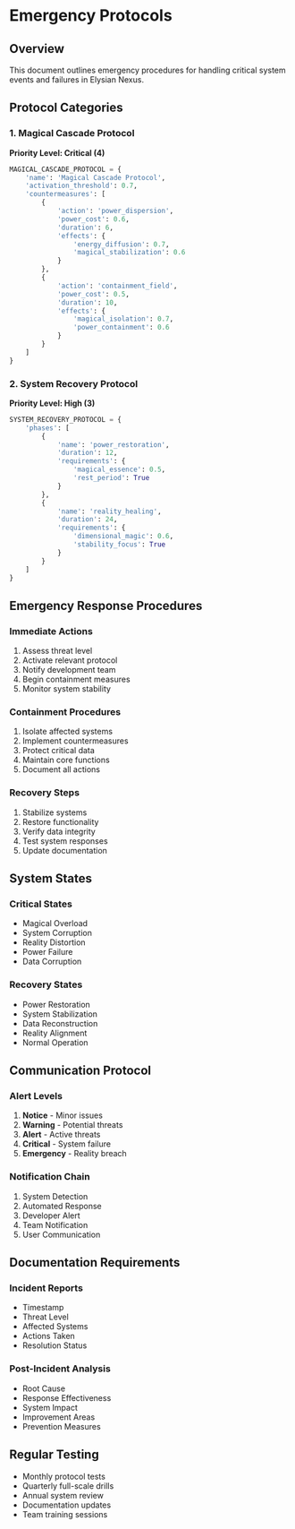 # Emergency Protocols

## Overview
This document outlines emergency procedures for handling critical system events and failures in Elysian Nexus.

## Protocol Categories

### 1. Magical Cascade Protocol
**Priority Level: Critical (4)**
```python
MAGICAL_CASCADE_PROTOCOL = {
    'name': 'Magical Cascade Protocol',
    'activation_threshold': 0.7,
    'countermeasures': [
        {
            'action': 'power_dispersion',
            'power_cost': 0.6,
            'duration': 6,
            'effects': {
                'energy_diffusion': 0.7,
                'magical_stabilization': 0.6
            }
        },
        {
            'action': 'containment_field',
            'power_cost': 0.5,
            'duration': 10,
            'effects': {
                'magical_isolation': 0.7,
                'power_containment': 0.6
            }
        }
    ]
}
```

### 2. System Recovery Protocol
**Priority Level: High (3)**
```python
SYSTEM_RECOVERY_PROTOCOL = {
    'phases': [
        {
            'name': 'power_restoration',
            'duration': 12,
            'requirements': {
                'magical_essence': 0.5,
                'rest_period': True
            }
        },
        {
            'name': 'reality_healing',
            'duration': 24,
            'requirements': {
                'dimensional_magic': 0.6,
                'stability_focus': True
            }
        }
    ]
}
```

## Emergency Response Procedures

### Immediate Actions
1. Assess threat level
2. Activate relevant protocol
3. Notify development team
4. Begin containment measures
5. Monitor system stability

### Containment Procedures
1. Isolate affected systems
2. Implement countermeasures
3. Protect critical data
4. Maintain core functions
5. Document all actions

### Recovery Steps
1. Stabilize systems
2. Restore functionality
3. Verify data integrity
4. Test system responses
5. Update documentation

## System States

### Critical States
- Magical Overload
- System Corruption
- Reality Distortion
- Power Failure
- Data Corruption

### Recovery States
- Power Restoration
- System Stabilization
- Data Reconstruction
- Reality Alignment
- Normal Operation

## Communication Protocol

### Alert Levels
1. **Notice** - Minor issues
2. **Warning** - Potential threats
3. **Alert** - Active threats
4. **Critical** - System failure
5. **Emergency** - Reality breach

### Notification Chain
1. System Detection
2. Automated Response
3. Developer Alert
4. Team Notification
5. User Communication

## Documentation Requirements

### Incident Reports
- Timestamp
- Threat Level
- Affected Systems
- Actions Taken
- Resolution Status

### Post-Incident Analysis
- Root Cause
- Response Effectiveness
- System Impact
- Improvement Areas
- Prevention Measures

## Regular Testing
- Monthly protocol tests
- Quarterly full-scale drills
- Annual system review
- Documentation updates
- Team training sessions 